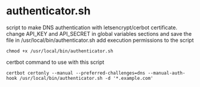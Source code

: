 # authenticator.sh
script to make DNS authentication with letsencrypt/cerbot certificate.
change API_KEY and API_SECRET in global variables sections and save the file in /usr/local/bin/authenticator.sh
add execution permissions to the script

```
chmod +x /usr/local/bin/authenticator.sh
```

certbot command to use with this script

```
certbot certonly --manual --preferred-challenges=dns --manual-auth-hook /usr/local/bin/authenticator.sh -d '*.example.com'
```
